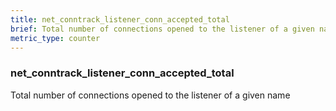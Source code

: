 ```yaml
---
title: net_conntrack_listener_conn_accepted_total
brief: Total number of connections opened to the listener of a given name
metric_type: counter
---
```

### net_conntrack_listener_conn_accepted_total

Total number of connections opened to the listener of a given name